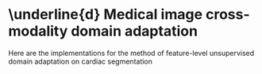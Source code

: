 # \underline{d} Medical image cross-modality domain adaptation
Here are the implementations for the method of feature-level unsupervised domain adaptation on cardiac segmentation
